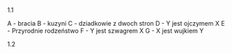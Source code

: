 1.1

A - bracia
B - kuzyni
C - dziadkowie z dwoch stron
D - Y jest ojczymem X
E - Przyrodnie rodzeństwo
F - Y jest szwagrem X
G - X jest wujkiem Y

1.2


